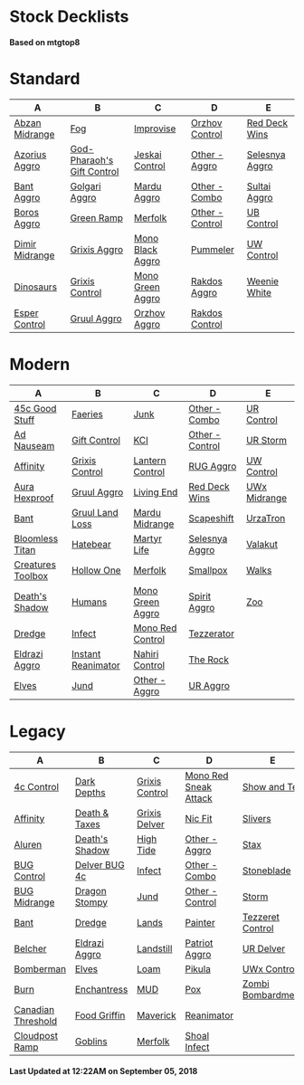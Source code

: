 # Stock Decklists
#### Based on mtgtop8


# Standard

|                             A                              |                                         B                                          |                               C                                |                              D                               |                             E                              |
|------------------------------------------------------------|------------------------------------------------------------------------------------|----------------------------------------------------------------|--------------------------------------------------------------|------------------------------------------------------------|
|[Abzan Midrange](./mtgtop8/Standard/decks/Abzan_Midrange.md)|[Fog](./mtgtop8/Standard/decks/Fog.md)                                              |[Improvise](./mtgtop8/Standard/decks/Improvise.md)              |[Orzhov Control](./mtgtop8/Standard/decks/Orzhov_Control.md)  |[Red Deck Wins](./mtgtop8/Standard/decks/Red_Deck_Wins.md)  |
|[Azorius Aggro](./mtgtop8/Standard/decks/Azorius_Aggro.md)  |[God-Pharaoh's Gift Control](./mtgtop8/Standard/decks/God-Pharaoh's_Gift_Control.md)|[Jeskai Control](./mtgtop8/Standard/decks/Jeskai_Control.md)    |[Other - Aggro](./mtgtop8/Standard/decks/Other_-_Aggro.md)    |[Selesnya Aggro](./mtgtop8/Standard/decks/Selesnya_Aggro.md)|
|[Bant Aggro](./mtgtop8/Standard/decks/Bant_Aggro.md)        |[Golgari Aggro](./mtgtop8/Standard/decks/Golgari_Aggro.md)                          |[Mardu Aggro](./mtgtop8/Standard/decks/Mardu_Aggro.md)          |[Other - Combo](./mtgtop8/Standard/decks/Other_-_Combo.md)    |[Sultai Aggro](./mtgtop8/Standard/decks/Sultai_Aggro.md)    |
|[Boros Aggro](./mtgtop8/Standard/decks/Boros_Aggro.md)      |[Green Ramp](./mtgtop8/Standard/decks/Green_Ramp.md)                                |[Merfolk](./mtgtop8/Standard/decks/Merfolk.md)                  |[Other - Control](./mtgtop8/Standard/decks/Other_-_Control.md)|[UB Control](./mtgtop8/Standard/decks/UB_Control.md)        |
|[Dimir Midrange](./mtgtop8/Standard/decks/Dimir_Midrange.md)|[Grixis Aggro](./mtgtop8/Standard/decks/Grixis_Aggro.md)                            |[Mono Black Aggro](./mtgtop8/Standard/decks/Mono_Black_Aggro.md)|[Pummeler](./mtgtop8/Standard/decks/Pummeler.md)              |[UW Control](./mtgtop8/Standard/decks/UW_Control.md)        |
|[Dinosaurs](./mtgtop8/Standard/decks/Dinosaurs.md)          |[Grixis Control](./mtgtop8/Standard/decks/Grixis_Control.md)                        |[Mono Green Aggro](./mtgtop8/Standard/decks/Mono_Green_Aggro.md)|[Rakdos Aggro](./mtgtop8/Standard/decks/Rakdos_Aggro.md)      |[Weenie White](./mtgtop8/Standard/decks/Weenie_White.md)    |
|[Esper Control](./mtgtop8/Standard/decks/Esper_Control.md)  |[Gruul Aggro](./mtgtop8/Standard/decks/Gruul_Aggro.md)                              |[Orzhov Aggro](./mtgtop8/Standard/decks/Orzhov_Aggro.md)        |[Rakdos Control](./mtgtop8/Standard/decks/Rakdos_Control.md)  |                                                            |


# Modern

|                               A                                |                                B                                 |                              C                               |                             D                              |                          E                           |
|----------------------------------------------------------------|------------------------------------------------------------------|--------------------------------------------------------------|------------------------------------------------------------|------------------------------------------------------|
|[45c Good Stuff](./mtgtop8/Modern/decks/45c_Good_Stuff.md)      |[Faeries](./mtgtop8/Modern/decks/Faeries.md)                      |[Junk](./mtgtop8/Modern/decks/Junk.md)                        |[Other - Combo](./mtgtop8/Modern/decks/Other_-_Combo.md)    |[UR Control](./mtgtop8/Modern/decks/UR_Control.md)    |
|[Ad Nauseam](./mtgtop8/Modern/decks/Ad_Nauseam.md)              |[Gift Control](./mtgtop8/Modern/decks/Gift_Control.md)            |[KCI](./mtgtop8/Modern/decks/KCI.md)                          |[Other - Control](./mtgtop8/Modern/decks/Other_-_Control.md)|[UR Storm](./mtgtop8/Modern/decks/UR_Storm.md)        |
|[Affinity](./mtgtop8/Modern/decks/Affinity.md)                  |[Grixis Control](./mtgtop8/Modern/decks/Grixis_Control.md)        |[Lantern Control](./mtgtop8/Modern/decks/Lantern_Control.md)  |[RUG Aggro](./mtgtop8/Modern/decks/RUG_Aggro.md)            |[UW Control](./mtgtop8/Modern/decks/UW_Control.md)    |
|[Aura Hexproof](./mtgtop8/Modern/decks/Aura_Hexproof.md)        |[Gruul Aggro](./mtgtop8/Modern/decks/Gruul_Aggro.md)              |[Living End](./mtgtop8/Modern/decks/Living_End.md)            |[Red Deck Wins](./mtgtop8/Modern/decks/Red_Deck_Wins.md)    |[UWx Midrange](./mtgtop8/Modern/decks/UWx_Midrange.md)|
|[Bant](./mtgtop8/Modern/decks/Bant.md)                          |[Gruul Land Loss](./mtgtop8/Modern/decks/Gruul_Land_Loss.md)      |[Mardu Midrange](./mtgtop8/Modern/decks/Mardu_Midrange.md)    |[Scapeshift](./mtgtop8/Modern/decks/Scapeshift.md)          |[UrzaTron](./mtgtop8/Modern/decks/UrzaTron.md)        |
|[Bloomless Titan](./mtgtop8/Modern/decks/Bloomless_Titan.md)    |[Hatebear](./mtgtop8/Modern/decks/Hatebear.md)                    |[Martyr Life](./mtgtop8/Modern/decks/Martyr_Life.md)          |[Selesnya Aggro](./mtgtop8/Modern/decks/Selesnya_Aggro.md)  |[Valakut](./mtgtop8/Modern/decks/Valakut.md)          |
|[Creatures Toolbox](./mtgtop8/Modern/decks/Creatures_Toolbox.md)|[Hollow One](./mtgtop8/Modern/decks/Hollow_One.md)                |[Merfolk](./mtgtop8/Modern/decks/Merfolk.md)                  |[Smallpox](./mtgtop8/Modern/decks/Smallpox.md)              |[Walks](./mtgtop8/Modern/decks/Walks.md)              |
|[Death's Shadow](./mtgtop8/Modern/decks/Death's_Shadow.md)      |[Humans](./mtgtop8/Modern/decks/Humans.md)                        |[Mono Green Aggro](./mtgtop8/Modern/decks/Mono_Green_Aggro.md)|[Spirit Aggro](./mtgtop8/Modern/decks/Spirit_Aggro.md)      |[Zoo](./mtgtop8/Modern/decks/Zoo.md)                  |
|[Dredge](./mtgtop8/Modern/decks/Dredge.md)                      |[Infect](./mtgtop8/Modern/decks/Infect.md)                        |[Mono Red Control](./mtgtop8/Modern/decks/Mono_Red_Control.md)|[Tezzerator](./mtgtop8/Modern/decks/Tezzerator.md)          |                                                      |
|[Eldrazi Aggro](./mtgtop8/Modern/decks/Eldrazi_Aggro.md)        |[Instant Reanimator](./mtgtop8/Modern/decks/Instant_Reanimator.md)|[Nahiri Control](./mtgtop8/Modern/decks/Nahiri_Control.md)    |[The Rock](./mtgtop8/Modern/decks/The_Rock.md)              |                                                      |
|[Elves](./mtgtop8/Modern/decks/Elves.md)                        |[Jund](./mtgtop8/Modern/decks/Jund.md)                            |[Other - Aggro](./mtgtop8/Modern/decks/Other_-_Aggro.md)      |[UR Aggro](./mtgtop8/Modern/decks/UR_Aggro.md)              |                                                      |


# Legacy

|                                A                                 |                            B                             |                            C                             |                                   D                                    |                               E                                |
|------------------------------------------------------------------|----------------------------------------------------------|----------------------------------------------------------|------------------------------------------------------------------------|----------------------------------------------------------------|
|[4c Control](./mtgtop8/Legacy/decks/4c_Control.md)                |[Dark Depths](./mtgtop8/Legacy/decks/Dark_Depths.md)      |[Grixis Control](./mtgtop8/Legacy/decks/Grixis_Control.md)|[Mono Red Sneak Attack](./mtgtop8/Legacy/decks/Mono_Red_Sneak_Attack.md)|[Show and Tell](./mtgtop8/Legacy/decks/Show_and_Tell.md)        |
|[Affinity](./mtgtop8/Legacy/decks/Affinity.md)                    |[Death & Taxes](./mtgtop8/Legacy/decks/Death_&_Taxes.md)  |[Grixis Delver](./mtgtop8/Legacy/decks/Grixis_Delver.md)  |[Nic Fit](./mtgtop8/Legacy/decks/Nic_Fit.md)                            |[Slivers](./mtgtop8/Legacy/decks/Slivers.md)                    |
|[Aluren](./mtgtop8/Legacy/decks/Aluren.md)                        |[Death's Shadow](./mtgtop8/Legacy/decks/Death's_Shadow.md)|[High Tide](./mtgtop8/Legacy/decks/High_Tide.md)          |[Other - Aggro](./mtgtop8/Legacy/decks/Other_-_Aggro.md)                |[Stax](./mtgtop8/Legacy/decks/Stax.md)                          |
|[BUG Control](./mtgtop8/Legacy/decks/BUG_Control.md)              |[Delver BUG  4c](./mtgtop8/Legacy/decks/Delver_BUG__4c.md)|[Infect](./mtgtop8/Legacy/decks/Infect.md)                |[Other - Combo](./mtgtop8/Legacy/decks/Other_-_Combo.md)                |[Stoneblade](./mtgtop8/Legacy/decks/Stoneblade.md)              |
|[BUG Midrange](./mtgtop8/Legacy/decks/BUG_Midrange.md)            |[Dragon Stompy](./mtgtop8/Legacy/decks/Dragon_Stompy.md)  |[Jund](./mtgtop8/Legacy/decks/Jund.md)                    |[Other - Control](./mtgtop8/Legacy/decks/Other_-_Control.md)            |[Storm](./mtgtop8/Legacy/decks/Storm.md)                        |
|[Bant](./mtgtop8/Legacy/decks/Bant.md)                            |[Dredge](./mtgtop8/Legacy/decks/Dredge.md)                |[Lands](./mtgtop8/Legacy/decks/Lands.md)                  |[Painter](./mtgtop8/Legacy/decks/Painter.md)                            |[Tezzeret Control](./mtgtop8/Legacy/decks/Tezzeret_Control.md)  |
|[Belcher](./mtgtop8/Legacy/decks/Belcher.md)                      |[Eldrazi Aggro](./mtgtop8/Legacy/decks/Eldrazi_Aggro.md)  |[Landstill](./mtgtop8/Legacy/decks/Landstill.md)          |[Patriot Aggro](./mtgtop8/Legacy/decks/Patriot_Aggro.md)                |[UR Delver](./mtgtop8/Legacy/decks/UR_Delver.md)                |
|[Bomberman](./mtgtop8/Legacy/decks/Bomberman.md)                  |[Elves](./mtgtop8/Legacy/decks/Elves.md)                  |[Loam](./mtgtop8/Legacy/decks/Loam.md)                    |[Pikula](./mtgtop8/Legacy/decks/Pikula.md)                              |[UWx Control](./mtgtop8/Legacy/decks/UWx_Control.md)            |
|[Burn](./mtgtop8/Legacy/decks/Burn.md)                            |[Enchantress](./mtgtop8/Legacy/decks/Enchantress.md)      |[MUD](./mtgtop8/Legacy/decks/MUD.md)                      |[Pox](./mtgtop8/Legacy/decks/Pox.md)                                    |[Zombi Bombardment](./mtgtop8/Legacy/decks/Zombi_Bombardment.md)|
|[Canadian Threshold](./mtgtop8/Legacy/decks/Canadian_Threshold.md)|[Food Griffin](./mtgtop8/Legacy/decks/Food_Griffin.md)    |[Maverick](./mtgtop8/Legacy/decks/Maverick.md)            |[Reanimator](./mtgtop8/Legacy/decks/Reanimator.md)                      |                                                                |
|[Cloudpost Ramp](./mtgtop8/Legacy/decks/Cloudpost_Ramp.md)        |[Goblins](./mtgtop8/Legacy/decks/Goblins.md)              |[Merfolk](./mtgtop8/Legacy/decks/Merfolk.md)              |[Shoal Infect](./mtgtop8/Legacy/decks/Shoal_Infect.md)                  |                                                                |



#### Last Updated at 12:22AM on September 05, 2018